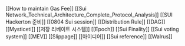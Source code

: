 [[How to maintain Gas Fee]]
[[Sui Network_Technical_Architecture_Complete_Protocol_Analysis]]
[[SUI Hackerton 준비]]
[[0804 Sui session]]
[[Distribution Rule]]
[[DAG]]
[[Mysticeti]]
[[저장 리베이트 시스템]]
[[Epoch]]
[[Sui Finality]]
[[Sui voting system]]
[[MEV]]
[[Slippage]]
[[아이디어]]
[[Sui reference]]
[[Walrus]]
